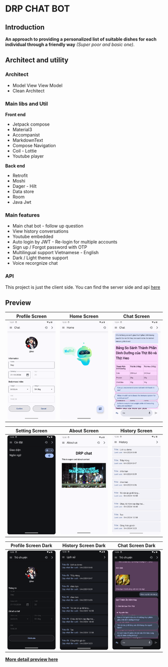 # DRP CHAT BOT 

## Introduction

**An approach to providing a personalized list of suitable dishes for each individual through a friendly way**
*(Super poor and basic one)*.

## Architect and utility
### Architect
- Model View View Model
- Clean Architect

### Main libs and Util
**Front end**
- Jetpack compose
- Material3
- Accompanist
- MarkdownText
- Compose Navigation
- Coil - Lottie
- Youtube player

**Back end** 
- Retrofit
- Moshi 
- Dager - Hilt
- Data store
- Room
- Java Jwt

### Main features
- Main chat bot - follow up question
- View history conversations
- Youtube embedded
- Auto login by JWT - Re-login for multiple accounts 
- Sign up / Forgot password with OTP 
- Multilingual support Vietnamese - English
- Dark / Light theme support
- Voice recorgnize chat

### API 

This project is just the client side. 
You can find the server side and api [here](https://github.com/KyoTranKMA/DRP-Chat-Bot-RestAPI)

## Preview 
|            Profile Screen            |                Home Screen                |                Chat Screen                |
| :----------------------------------: | :---------------------------------------: | :---------------------------------------: |
|   ![](showcase/Profile.png)          |      ![](showcase/HomeScreen.png)         |      ![](showcase/chatAndFollow.png)      |

|              Setting Screen          |                About Screen               |                History Screen             |
| :----------------------------------: | :---------------------------------------: | :---------------------------------------: |
|   ![](showcase/Setting.png)          |       ![](showcase/About.png)             |            ![](showcase/History.png)      |


|         Profile Screen Dark          |             History Screen Dark           |             Chat Screen Dark              |
| :----------------------------------: | :---------------------------------------: | :---------------------------------------: |
|     ![](showcase/Profile_dark.png)   |       ![](showcase/History_dark.png)      |        ![](showcase/ChatDark.png)       |
    

**[More detail preview here](https://github.com/JohnHooin/DRP-android-chat-bot/tree/main/showcase)**

